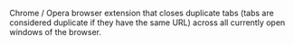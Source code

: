 Chrome / Opera browser extension that closes duplicate tabs (tabs are considered duplicate if they have the same URL) across all currently open windows of the browser.
